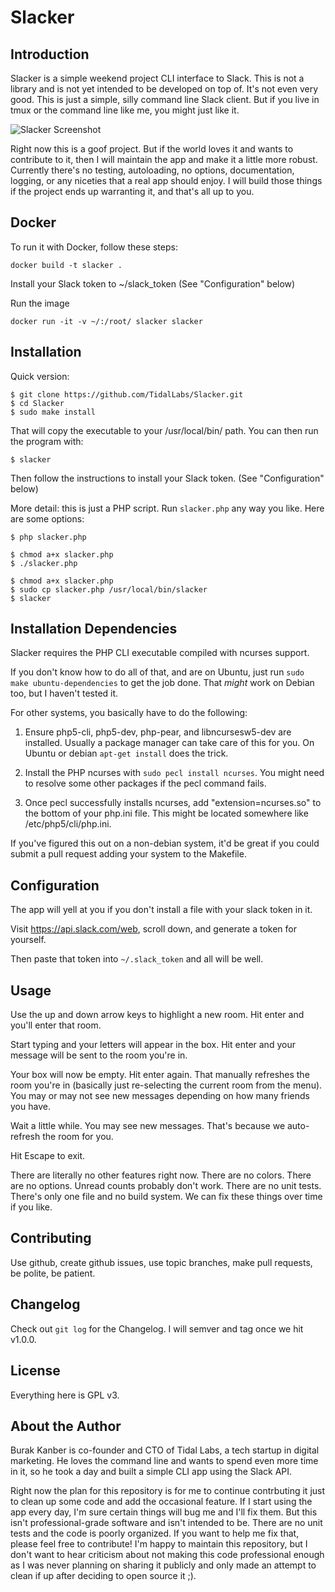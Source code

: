 Slacker
=======

Introduction
------------

Slacker is a simple weekend project CLI interface to Slack. This is not a
library and is not yet intended to be developed on top of. It's not even very
good. This is just a simple, silly command line Slack client. But if you live
in tmux or the command line like me, you might just like it.

![Slacker Screenshot](http://i.imgur.com/NS0P2u9.png)

Right now this is a goof project. But if the world loves it and wants to
contribute to it, then I will maintain the app and make it a little more
robust. Currently there's no testing, autoloading, no options, documentation,
logging, or any niceties that a real app should enjoy. I will build those
things if the project ends up warranting it, and that's all up to you.

Docker
-----------
To run it with Docker, follow these steps:
```
docker build -t slacker .
```

Install your Slack token to ~/slack_token (See "Configuration" below)

Run the image
```
docker run -it -v ~/:/root/ slacker slacker
```

Installation
------------

Quick version:

	$ git clone https://github.com/TidalLabs/Slacker.git
	$ cd Slacker
    $ sudo make install

That will copy the executable to your /usr/local/bin/ path. You can then run
the program with:

    $ slacker

Then follow the instructions to install your Slack token. (See "Configuration" below)

More detail: this is just a PHP script. Run `slacker.php` any way you like.
Here are some options:

    $ php slacker.php

	$ chmod a+x slacker.php
	$ ./slacker.php

	$ chmod a+x slacker.php
	$ sudo cp slacker.php /usr/local/bin/slacker
	$ slacker

Installation Dependencies
-------------------------

Slacker requires the PHP CLI executable compiled with ncurses support.

If you don't know how to do all of that, and are on Ubuntu, just run
`sudo make ubuntu-dependencies` to get the job done. That _might_ work on
Debian too, but I haven't tested it.

For other systems, you basically have to do the following:

1) Ensure php5-cli, php5-dev, php-pear, and libncursesw5-dev are installed. Usually a package manager can take care of this for you. On Ubuntu or debian `apt-get install` does the trick.

2) Install the PHP ncurses with `sudo pecl install ncurses`. You might need to resolve some other packages if the pecl command fails.

3) Once pecl successfully installs ncurses, add "extension=ncurses.so" to the bottom of your php.ini file. This might be located somewhere like /etc/php5/cli/php.ini.

If you've figured this out on a non-debian system, it'd be great if you could
submit a pull request adding your system to the Makefile.

Configuration
-------------

The app will yell at you if you don't install a file with your slack token in
it.

Visit https://api.slack.com/web, scroll down, and generate a token for
yourself.

Then paste that token into `~/.slack_token` and all will be well.

Usage
-----

Use the up and down arrow keys to highlight a new room. Hit enter and you'll
enter that room.

Start typing and your letters will appear in the box. Hit enter and your
message will be sent to the room you're in.

Your box will now be empty. Hit enter again. That manually refreshes the room
you're in (basically just re-selecting the current room from the menu). You may
or may not see new messages depending on how many friends you have.

Wait a little while. You may see new messages. That's because we auto-refresh
the room for you.

Hit Escape to exit.

There are literally no other features right now. There are no colors. There are
no options. Unread counts probably don't work. There are no unit tests. There's only
one file and no build system. We can fix these things over time if you like.

Contributing
------------

Use github, create github issues, use topic branches, make pull requests, be
polite, be patient.

Changelog
---------

Check out `git log` for the Changelog. I will semver and tag once we hit v1.0.0.

License
-------

Everything here is GPL v3.

About the Author
----------------

Burak Kanber is co-founder and CTO of Tidal Labs, a tech startup in digital
marketing. He loves the command line and wants to spend even more time in it,
so he took a day and built a simple CLI app using the Slack API.

Right now the plan for this repository is for me to continue contrbuting it
just to clean up some code and add the occasional feature. If I start using the
app every day, I'm sure certain things will bug me and I'll fix them. But this
isn't professional-grade software and isn't intended to be. There are no unit
tests and the code is poorly organized. If you want to help me
fix that, please feel free to contribute! I'm happy to maintain this
repository, but I don't want to hear criticism about not making this code
professional enough as I was never planning on sharing it publicly and only
made an attempt to clean if up after deciding to open source it ;).
